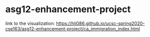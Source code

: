 # asg12-enhancement-project
link to the visualization: https://hli086.github.io/ucsc-spring2020-cse163/asg12-enhancement-project/ca_immigration_index.html
